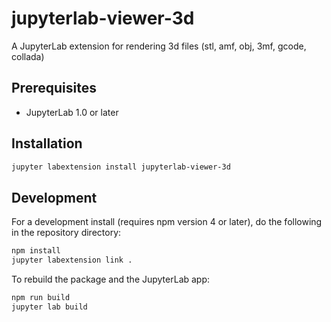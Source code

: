 # jupyterlab-viewer-3d

A JupyterLab extension for rendering 3d files (stl, amf, obj, 3mf, gcode, collada)

## Prerequisites

* JupyterLab 1.0 or later

## Installation

```bash
jupyter labextension install jupyterlab-viewer-3d
```

## Development

For a development install (requires npm version 4 or later), do the following in the repository directory:

```bash
npm install
jupyter labextension link .
```

To rebuild the package and the JupyterLab app:

```bash
npm run build
jupyter lab build
```

